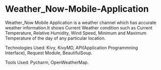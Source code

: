 # Weather_Now-Mobile-Application

Weather_Now Mobile Application is a weather channel which has accurate weather information.It shows Current Weather condition such as Current Temperature, Relative Humidity, Wind Speed, Minimum and Maximum Temperature of the day of any particular location.

Technologies Used: Kivy, KivyMD, API(Application Programmning Interface), Request Module, BeautifulSoup.

Tools Used: Pycharm, OpenWeatherMap.
